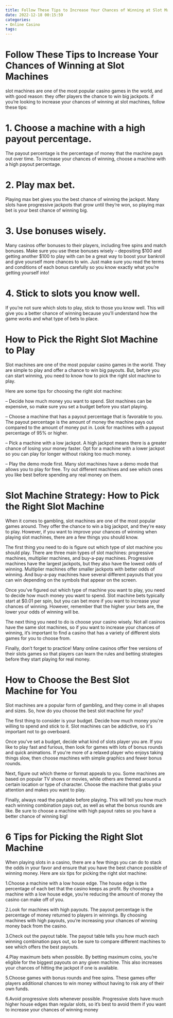 ```yaml
---
title: Follow These Tips to Increase Your Chances of Winning at Slot Machines
date: 2022-12-18 00:15:59
categories:
- Online Casino
tags:
---
```



#  Follow These Tips to Increase Your Chances of Winning at Slot Machines

 slot machines are one of the most popular casino games in the world, and with good reason: they offer players the chance to win big jackpots. if you’re looking to increase your chances of winning at slot machines, follow these tips:

# 1. Choose a machine with a high payout percentage.

The payout percentage is the percentage of money that the machine pays out over time. To increase your chances of winning, choose a machine with a high payout percentage.

# 2. Play max bet.

Playing max bet gives you the best chance of winning the jackpot. Many slots have progressive jackpots that grow until they’re won, so playing max bet is your best chance of winning big.

# 3. Use bonuses wisely.

Many casinos offer bonuses to their players, including free spins and match bonuses. Make sure you use these bonuses wisely – depositing $100 and getting another $100 to play with can be a great way to boost your bankroll and give yourself more chances to win. Just make sure you read the terms and conditions of each bonus carefully so you know exactly what you’re getting yourself into!

# 4. Stick to slots you know well.

If you’re not sure which slots to play, stick to those you know well. This will give you a better chance of winning because you’ll understand how the game works and what type of bets to place.

#  How to Pick the Right Slot Machine to Play

Slot machines are one of the most popular casino games in the world. They are simple to play and offer a chance to win big payouts. But, before you can start winning, you need to know how to pick the right slot machine to play.

Here are some tips for choosing the right slot machine:

– Decide how much money you want to spend. Slot machines can be expensive, so make sure you set a budget before you start playing.

– Choose a machine that has a payout percentage that is favorable to you. The payout percentage is the amount of money the machine pays out compared to the amount of money put in. Look for machines with a payout percentage of 95% or higher.

– Pick a machine with a low jackpot. A high jackpot means there is a greater chance of losing your money faster. Opt for a machine with a lower jackpot so you can play for longer without risking too much money.

– Play the demo mode first. Many slot machines have a demo mode that allows you to play for free. Try out different machines and see which ones you like best before spending any real money on them.

#  Slot Machine Strategy: How to Pick the Right Slot Machine

When it comes to gambling, slot machines are one of the most popular games around. They offer the chance to win a big jackpot, and they’re easy to play. However, if you want to improve your chances of winning when playing slot machines, there are a few things you should know.

The first thing you need to do is figure out which type of slot machine you should play. There are three main types of slot machines: progressive machines, multiplier machines, and buy-a-pay machines. Progressive machines have the largest jackpots, but they also have the lowest odds of winning. Multiplier machines offer smaller jackpots with better odds of winning. And buy-a-pay machines have several different payouts that you can win depending on the symbols that appear on the screen.

Once you’ve figured out which type of machine you want to play, you need to decide how much money you want to spend. Slot machine bets typically start at $0.01 per spin, but you can bet more if you want to increase your chances of winning. However, remember that the higher your bets are, the lower your odds of winning will be.

The next thing you need to do is choose your casino wisely. Not all casinos have the same slot machines, so if you want to increase your chances of winning, it’s important to find a casino that has a variety of different slots games for you to choose from.

Finally, don’t forget to practice! Many online casinos offer free versions of their slots games so that players can learn the rules and betting strategies before they start playing for real money.

#  How to Choose the Best Slot Machine for You

Slot machines are a popular form of gambling, and they come in all shapes and sizes. So, how do you choose the best slot machine for you?

The first thing to consider is your budget. Decide how much money you're willing to spend and stick to it. Slot machines can be addictive, so it's important not to go overboard.

Once you've set a budget, decide what kind of slots player you are. If you like to play fast and furious, then look for games with lots of bonus rounds and quick animations. If you're more of a relaxed player who enjoys taking things slow, then choose machines with simple graphics and fewer bonus rounds.

Next, figure out which theme or format appeals to you. Some machines are based on popular TV shows or movies, while others are themed around a certain location or type of character. Choose the machine that grabs your attention and makes you want to play.

Finally, always read the paytable before playing. This will tell you how much each winning combination pays out, as well as what the bonus rounds are like. Be sure to choose a machine with high payout rates so you have a better chance of winning big!

#  6 Tips for Picking the Right Slot Machine

When playing slots in a casino, there are a few things you can do to stack the odds in your favor and ensure that you have the best chance possible of winning money. Here are six tips for picking the right slot machine:

1.Choose a machine with a low house edge. The house edge is the percentage of each bet that the casino keeps as profit. By choosing a machine with a low house edge, you’re reducing the amount of money the casino can make off of you.

2.Look for machines with high payouts. The payout percentage is the percentage of money returned to players in winnings. By choosing machines with high payouts, you’re increasing your chances of winning money back from the casino.

3.Check out the payout table. The payout table tells you how much each winning combination pays out, so be sure to compare different machines to see which offers the best payouts.

4.Play maximum bets when possible. By betting maximum coins, you’re eligible for the biggest payouts on any given machine. This also increases your chances of hitting the jackpot if one is available.

5.Choose games with bonus rounds and free spins. These games offer players additional chances to win money without having to risk any of their own funds.

6.Avoid progressive slots whenever possible. Progressive slots have much higher house edges than regular slots, so it’s best to avoid them if you want to increase your chances of winning money
